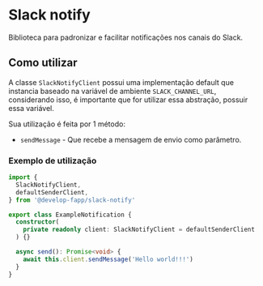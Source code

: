 # Slack notify

Biblioteca para padronizar e facilitar notificações nos canais do Slack.

## Como utilizar

A classe `SlackNotifyClient` possui uma implementação default
que instancia baseado na variável de ambiente `SLACK_CHANNEL_URL`, considerando isso,
é importante que for utilizar essa abstração, possuir essa variável.

Sua utilização é feita por 1 método:
- `sendMessage` - Que recebe a mensagem de envio como parâmetro.

### Exemplo de utilização

```ts
import {
  SlackNotifyClient,
  defaultSenderClient,
} from '@develop-fapp/slack-notify'

export class ExampleNotification {
  constructor(
    private readonly client: SlackNotifyClient = defaultSenderClient
  ) {}

  async send(): Promise<void> {
    await this.client.sendMessage('Hello world!!!')
  }
}
```

